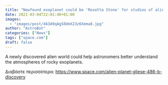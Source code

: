 ```yaml
---
title: "Newfound exoplanet could be 'Rosetta Stone' for studies of alien atmospheres"
date: 2021-03-04T22:01:40+01:00
images:
  - "images/post/463A9qAgS8UmX23z6Xema8.jpg"
author: "AstroBot"
categories: ["News"]
tags: ["space.com"]
draft: false
---
```


A newly discovered alien world could help astronomers better understand the atmospheres of rocky exoplanets. 

Διαβάστε περισσότερα: https://www.space.com/alien-planet-gliese-486-b-discovery
